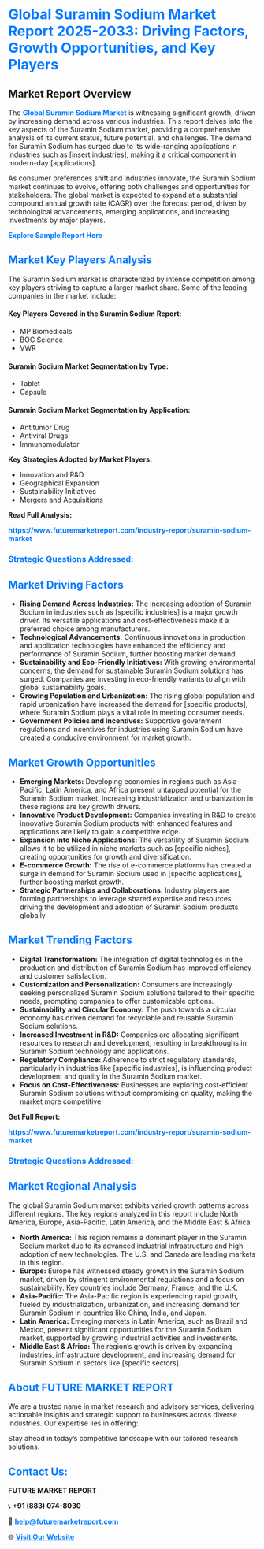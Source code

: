 <h1 style="color: #007BFF;">Global Suramin Sodium Market Report 2025-2033: Driving Factors, Growth Opportunities, and Key Players</h1>

<section id="overview">
<h2>Market Report Overview</h2>
<p>The <a href="https://www.futuremarketreport.com/industry-report/suramin-sodium-market" style="color: #007BFF; text-decoration: none;"><strong>Global Suramin Sodium Market</strong></a> is witnessing significant growth, driven by increasing demand across various industries. This report delves into the key aspects of the Suramin Sodium market, providing a comprehensive analysis of its current status, future potential, and challenges. The demand for Suramin Sodium has surged due to its wide-ranging applications in industries such as [insert industries], making it a critical component in modern-day [applications].</p>
<p>As consumer preferences shift and industries innovate, the Suramin Sodium market continues to evolve, offering both challenges and opportunities for stakeholders. The global market is expected to expand at a substantial compound annual growth rate (CAGR) over the forecast period, driven by technological advancements, emerging applications, and increasing investments by major players.</p>
</section>

<section id="overview">
<p><a href="https://www.futuremarketreport.com/request-sample/reportId=84741" style="color: #007BFF; text-decoration: none;"><strong>Explore Sample Report Here</strong></a></p>
</section>

<section id="key-players">
<h2 style="color: #007BFF;">Market Key Players Analysis</h2>
<p>The Suramin Sodium market is characterized by intense competition among key players striving to capture a larger market share. Some of the leading companies in the market include:</p>
<h4>Key Players Covered in the Suramin Sodium Report:</h4>
<ul><li>MP Biomedicals</li><li>BOC Science</li><li>VWR</li></ul>
<h4>Suramin Sodium Market Segmentation by Type:</h4>
<ul><li>Tablet</li><li>Capsule</li></ul>

<h4>Suramin Sodium Market Segmentation by Application:</h4>
<ul><li>Antitumor Drug</li><li>Antiviral Drugs</li><li>Immunomodulator</li></ul>
<p><strong>Key Strategies Adopted by Market Players:</strong></p>
<ul>
<li>Innovation and R&D</li>
<li>Geographical Expansion</li>
<li>Sustainability Initiatives</li>
<li>Mergers and Acquisitions</li>
</ul>
</section>

<section>
<p><strong>Read Full Analysis: </strong></p><a href="https://www.futuremarketreport.com/industry-report/suramin-sodium-market" style="color: #007BFF; text-decoration: none;"><strong>https://www.futuremarketreport.com/industry-report/suramin-sodium-market</strong></a>
<h3 style="color: #007BFF;">Strategic Questions Addressed:</h3>
</section>

<section id="driving-factors">
<h2 style="color: #007BFF;">Market Driving Factors</h2>
<ul>
<li><strong>Rising Demand Across Industries:</strong> The increasing adoption of Suramin Sodium in industries such as [specific industries] is a major growth driver. Its versatile applications and cost-effectiveness make it a preferred choice among manufacturers.</li>
<li><strong>Technological Advancements:</strong> Continuous innovations in production and application technologies have enhanced the efficiency and performance of Suramin Sodium, further boosting market demand.</li>
<li><strong>Sustainability and Eco-Friendly Initiatives:</strong> With growing environmental concerns, the demand for sustainable Suramin Sodium solutions has surged. Companies are investing in eco-friendly variants to align with global sustainability goals.</li>
<li><strong>Growing Population and Urbanization:</strong> The rising global population and rapid urbanization have increased the demand for [specific products], where Suramin Sodium plays a vital role in meeting consumer needs.</li>
<li><strong>Government Policies and Incentives:</strong> Supportive government regulations and incentives for industries using Suramin Sodium have created a conducive environment for market growth.</li>
</ul>
</section>

<section id="growth-opportunities">
<h2 style="color: #007BFF;">Market Growth Opportunities</h2>
<ul>
<li><strong>Emerging Markets:</strong> Developing economies in regions such as Asia-Pacific, Latin America, and Africa present untapped potential for the Suramin Sodium market. Increasing industrialization and urbanization in these regions are key growth drivers.</li>
<li><strong>Innovative Product Development:</strong> Companies investing in R&D to create innovative Suramin Sodium products with enhanced features and applications are likely to gain a competitive edge.</li>
<li><strong>Expansion into Niche Applications:</strong> The versatility of Suramin Sodium allows it to be utilized in niche markets such as [specific niches], creating opportunities for growth and diversification.</li>
<li><strong>E-commerce Growth:</strong> The rise of e-commerce platforms has created a surge in demand for Suramin Sodium used in [specific applications], further boosting market growth.</li>
<li><strong>Strategic Partnerships and Collaborations:</strong> Industry players are forming partnerships to leverage shared expertise and resources, driving the development and adoption of Suramin Sodium products globally.</li>
</ul>
</section>

<section id="trending-factors">
<h2 style="color: #007BFF;">Market Trending Factors</h2>
<ul>
<li><strong>Digital Transformation:</strong> The integration of digital technologies in the production and distribution of Suramin Sodium has improved efficiency and customer satisfaction.</li>
<li><strong>Customization and Personalization:</strong> Consumers are increasingly seeking personalized Suramin Sodium solutions tailored to their specific needs, prompting companies to offer customizable options.</li>
<li><strong>Sustainability and Circular Economy:</strong> The push towards a circular economy has driven demand for recyclable and reusable Suramin Sodium solutions.</li>
<li><strong>Increased Investment in R&D:</strong> Companies are allocating significant resources to research and development, resulting in breakthroughs in Suramin Sodium technology and applications.</li>
<li><strong>Regulatory Compliance:</strong> Adherence to strict regulatory standards, particularly in industries like [specific industries], is influencing product development and quality in the Suramin Sodium market.</li>
<li><strong>Focus on Cost-Effectiveness:</strong> Businesses are exploring cost-efficient Suramin Sodium solutions without compromising on quality, making the market more competitive.</li>
</ul>
</section>

<section>
<p><strong>Get Full Report: </strong></p><a href="https://www.futuremarketreport.com/industry-report/suramin-sodium-market" style="color: #007BFF; text-decoration: none;"><strong>https://www.futuremarketreport.com/industry-report/suramin-sodium-market</strong></a>
<h3 style="color: #007BFF;">Strategic Questions Addressed:</h3>
</section>


<section id="regional-analysis">
<h2 style="color: #007BFF;">Market Regional Analysis</h2>
<p>The global Suramin Sodium market exhibits varied growth patterns across different regions. The key regions analyzed in this report include North America, Europe, Asia-Pacific, Latin America, and the Middle East & Africa:</p>
<ul>
<li><strong>North America:</strong> This region remains a dominant player in the Suramin Sodium market due to its advanced industrial infrastructure and high adoption of new technologies. The U.S. and Canada are leading markets in this region.</li>
<li><strong>Europe:</strong> Europe has witnessed steady growth in the Suramin Sodium market, driven by stringent environmental regulations and a focus on sustainability. Key countries include Germany, France, and the U.K.</li>
<li><strong>Asia-Pacific:</strong> The Asia-Pacific region is experiencing rapid growth, fueled by industrialization, urbanization, and increasing demand for Suramin Sodium in countries like China, India, and Japan.</li>
<li><strong>Latin America:</strong> Emerging markets in Latin America, such as Brazil and Mexico, present significant opportunities for the Suramin Sodium market, supported by growing industrial activities and investments.</li>
<li><strong>Middle East & Africa:</strong> The region’s growth is driven by expanding industries, infrastructure development, and increasing demand for Suramin Sodium in sectors like [specific sectors].</li>
</ul>
</section>

<footer>
<h2 style="color: #007BFF;">About FUTURE MARKET REPORT</h2>
<p>We are a trusted name in market research and advisory services, delivering actionable insights and strategic support to businesses across diverse industries. Our expertise lies in offering:</p>

<p>Stay ahead in today’s competitive landscape with our tailored research solutions.</p>

<h2 style="color: #007BFF;">Contact Us:</h2>
<p><strong>FUTURE MARKET REPORT</strong></p>
<p>📞 <strong>+91 (883) 074-8030</strong></p>
<p>📧 <strong><a href="mailto:help@futuremarketreport.com" style="color: #007BFF;">help@futuremarketreport.com</a></strong></p>
<p>🌐 <strong><a href="https://www.futuremarketreport.com/" style="color: #007BFF;">Visit Our Website</a></strong></p>
</footer>